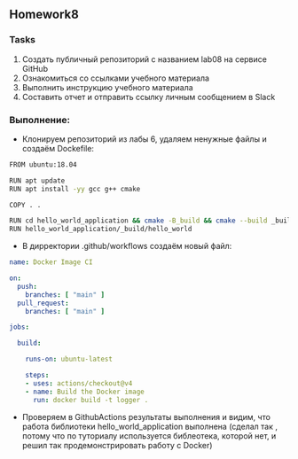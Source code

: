 ## Homework8

### Tasks
1. Создать публичный репозиторий с названием lab08 на сервисе GitHub
2. Ознакомиться со ссылками учебного материала
3. Выполнить инструкцию учебного материала
4. Составить отчет и отправить ссылку личным сообщением в Slack

### Выполнение:
* Клонируем репозиторий из лабы 6, удаляем ненужные файлы и создаём Dockefile:

```bash
FROM ubuntu:18.04

RUN apt update
RUN apt install -yy gcc g++ cmake

COPY . .

RUN cd hello_world_application && cmake -B_build && cmake --build _build
RUN hello_world_application/_build/hello_world
```

* В дирректории .github/workflows создаём новый файл:

```yml
name: Docker Image CI

on:
  push:
    branches: [ "main" ]
  pull_request:
    branches: [ "main" ]

jobs:

  build:

    runs-on: ubuntu-latest

    steps:
    - uses: actions/checkout@v4
    - name: Build the Docker image
      run: docker build -t logger .
```

* Проверяем в GithubActions результаты выполнения и видим, что работа библиотеки hello_world_application выполнена (сделал так , потому что по туториалу используется библеотека, которой нет, и решил так продемонстрировать работу с Docker)







